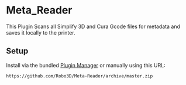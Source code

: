 # Meta_Reader

This Plugin Scans all Simplify 3D and Cura Gcode files for metadata and saves it locally to the printer.

## Setup

Install via the bundled [Plugin Manager](https://github.com/foosel/OctoPrint/wiki/Plugin:-Plugin-Manager)
or manually using this URL:

    https://github.com/Robo3D/Meta-Reader/archive/master.zip

